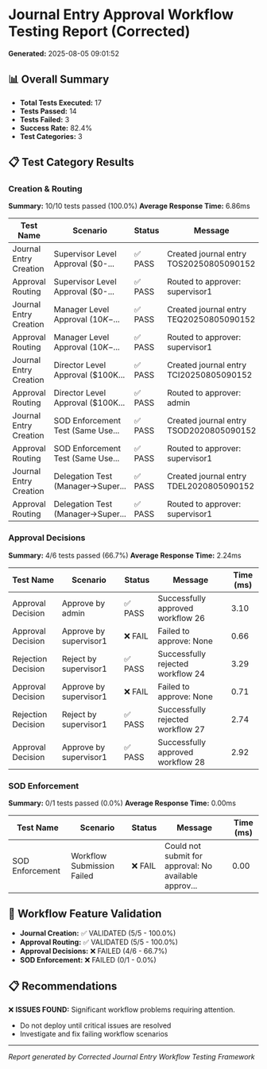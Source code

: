 # Journal Entry Approval Workflow Testing Report (Corrected)
**Generated:** 2025-08-05 09:01:52

## 📊 Overall Summary
- **Total Tests Executed:** 17
- **Tests Passed:** 14
- **Tests Failed:** 3
- **Success Rate:** 82.4%
- **Test Categories:** 3

## 📋 Test Category Results
### Creation & Routing
**Summary:** 10/10 tests passed (100.0%)
**Average Response Time:** 6.86ms

| Test Name | Scenario | Status | Message | Time (ms) |
|-----------|----------|--------|---------|-----------|
| Journal Entry Creation | Supervisor Level Approval ($0-... | ✅ PASS | Created journal entry TOS20250805090152 | 19.06 |
| Approval Routing | Supervisor Level Approval ($0-... | ✅ PASS | Routed to approver: supervisor1 | 15.01 |
| Journal Entry Creation | Manager Level Approval ($10K-$... | ✅ PASS | Created journal entry TEQ20250805090152 | 2.69 |
| Approval Routing | Manager Level Approval ($10K-$... | ✅ PASS | Routed to approver: supervisor1 | 6.83 |
| Journal Entry Creation | Director Level Approval ($100K... | ✅ PASS | Created journal entry TCI20250805090152 | 2.27 |
| Approval Routing | Director Level Approval ($100K... | ✅ PASS | Routed to approver: admin | 6.25 |
| Journal Entry Creation | SOD Enforcement Test (Same Use... | ✅ PASS | Created journal entry TSOD2020805090152 | 2.57 |
| Approval Routing | SOD Enforcement Test (Same Use... | ✅ PASS | Routed to approver: supervisor1 | 5.86 |
| Journal Entry Creation | Delegation Test (Manager→Super... | ✅ PASS | Created journal entry TDEL2020805090152 | 2.06 |
| Approval Routing | Delegation Test (Manager→Super... | ✅ PASS | Routed to approver: supervisor1 | 5.94 |

### Approval Decisions
**Summary:** 4/6 tests passed (66.7%)
**Average Response Time:** 2.24ms

| Test Name | Scenario | Status | Message | Time (ms) |
|-----------|----------|--------|---------|-----------|
| Approval Decision | Approve by admin | ✅ PASS | Successfully approved workflow 26 | 3.10 |
| Approval Decision | Approve by supervisor1 | ❌ FAIL | Failed to approve: None | 0.66 |
| Rejection Decision | Reject by supervisor1 | ✅ PASS | Successfully rejected workflow 24 | 3.29 |
| Approval Decision | Approve by supervisor1 | ❌ FAIL | Failed to approve: None | 0.71 |
| Rejection Decision | Reject by supervisor1 | ✅ PASS | Successfully rejected workflow 27 | 2.74 |
| Approval Decision | Approve by supervisor1 | ✅ PASS | Successfully approved workflow 28 | 2.92 |

### SOD Enforcement
**Summary:** 0/1 tests passed (0.0%)
**Average Response Time:** 0.00ms

| Test Name | Scenario | Status | Message | Time (ms) |
|-----------|----------|--------|---------|-----------|
| SOD Enforcement | Workflow Submission Failed | ❌ FAIL | Could not submit for approval: No available approv... | 0.00 |

## 🔄 Workflow Feature Validation
- **Journal Creation:** ✅ VALIDATED (5/5 - 100.0%)
- **Approval Routing:** ✅ VALIDATED (5/5 - 100.0%)
- **Approval Decisions:** ❌ FAILED (4/6 - 66.7%)
- **SOD Enforcement:** ❌ FAILED (0/1 - 0.0%)

## 📋 Recommendations
❌ **ISSUES FOUND:** Significant workflow problems requiring attention.
- Do not deploy until critical issues are resolved
- Investigate and fix failing workflow scenarios

---
*Report generated by Corrected Journal Entry Workflow Testing Framework*